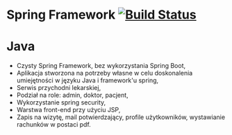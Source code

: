 # Spring Framework [![Build Status](https://ci.spring.io/api/v1/teams/spring-framework/pipelines/spring-framework-5.3.x/jobs/build/badge)](https://ci.spring.io/teams/spring-framework/pipelines/spring-framework-5.3.x?groups=Build")
# Java
- Czysty Spring Framework, bez wykorzystania Spring Boot,
- Aplikacja stworzona na potrzeby własne w celu doskonalenia umiejętności w języku Java i framework'u spring,
- Serwis przychodni lekarskiej,
- Podział na role: admin, doktor, pacjent,
- Wykorzystanie spring security,
- Warstwa front-end przy użyciu JSP,
- Zapis na wizytę, mail potwierdzający, profile użytkowników, wystawianie rachunków w postaci pdf.
